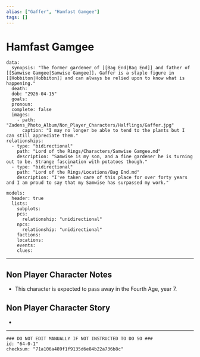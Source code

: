 ```yaml
---
alias: ["Gaffer", "Hamfast Gamgee"]
tags: []
---
```

# Hamfast Gamgee

```RpgManagerData
data: 
  synopsis: "The former gardener of [[Bag End|Bag End]] and father of [[Samwise Gamgee|Samwise Gamgee]]. Gaffer is a staple figure in [[Hobbiton|Hobbiton]] and can always be relied upon to know what is happening."
  death: 
  dob: "2926-04-15"
  goals: 
  pronoun: 
  complete: false
  images: 
    - path: "Zadens_Photo_Album/Non_Player_Characters/Halflings/Gaffer.jpg"
      caption: "I may no longer be able to tend to the plants but I can still appreciate them."
relationships: 
  - type: "bidirectional"
    path: "Lord of the Rings/Characters/Samwise Gamgee.md"
    description: "Samwise is my son, and a fine gardener he is turning out to be. Strange fascination with potatoes though."
  - type: "bidirectional"
    path: "Lord of the Rings/Locations/Bag End.md"
    description: "I've taken care of this place for over forty years and I am proud to say that my Samwise has surpassed my work."
```

```RpgManager
models: 
  header: true
  lists: 
    subplots: 
    pcs: 
      relationship: "unidirectional"
    npcs: 
      relationship: "unidirectional"
    factions: 
    locations: 
    events: 
    clues: 
```

---

## Non Player Character Notes

- This character is expected to pass away in the Fourth Age, year 7.

## Non Player Character Story

-

---

```RpgManagerID
### DO NOT EDIT MANUALLY IF NOT INSTRUCTED TO DO SO ###
id: "64-0-1"
checksum: "71a106a489f1f9135d6e84b22a736b8c"
```
